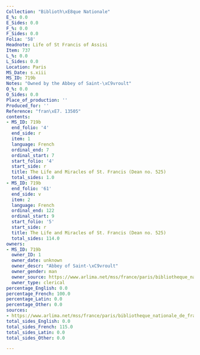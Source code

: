 ```yaml
---
Collection: "Biblioth\xE8que Nationale"
E_%: 0.0
E_Sides: 0.0
F_%: 0.0
F_Sides: 0.0
Folia: '58'
Headnote: Life of St Francis of Assisi
Item: 737
L_%: 0.0
L_Sides: 0.0
Location: Paris
MS_Date: s.xiii
MS_ID: 719b
Notes: "Owned by the Abbey of Saint-\xC9vroult"
O_%: 0.0
O_Sides: 0.0
Place_of_production: ''
Produced_for: ''
Reference: "fran\xE7. 13505"
contents:
- MS_ID: 719b
  end_folio: '4'
  end_side: r
  item: 1
  language: French
  ordinal_end: 7
  ordinal_start: 7
  start_folio: '4'
  start_side: r
  title: The Life and Miracles of St. Francis (Dean no. 525)
  total_sides: 1.0
- MS_ID: 719b
  end_folio: '61'
  end_side: v
  item: 2
  language: French
  ordinal_end: 122
  ordinal_start: 9
  start_folio: '5'
  start_side: r
  title: The Life and Miracles of St. Francis (Dean no. 525)
  total_sides: 114.0
owners:
- MS_ID: 719b
  owner_ID: 1
  owner_date: unknown
  owner_descr: "Abbey of Saint-\xC9vroult"
  owner_gender: man
  owner_source: https://www.arlima.net/mss/france/paris/bibliotheque_nationale_de_france/francais/13505.html
  owner_type: clerical
percentage_English: 0.0
percentage_French: 100.0
percentage_Latin: 0.0
percentage_Other: 0.0
sources:
- https://www.arlima.net/mss/france/paris/bibliotheque_nationale_de_france/francais/13505.html
total_sides_English: 0.0
total_sides_French: 115.0
total_sides_Latin: 0.0
total_sides_Other: 0.0

---
```

